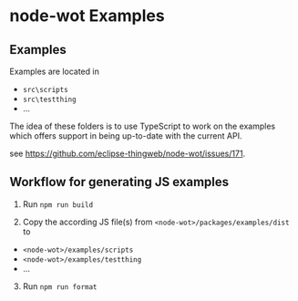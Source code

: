 # node-wot Examples

## Examples

Examples are located in

- `src\scripts`
- `src\testthing`
- ...

The idea of these folders is to use TypeScript to work on the examples which offers support in being up-to-date with the current API.

see https://github.com/eclipse-thingweb/node-wot/issues/171.

## Workflow for generating JS examples

1. Run `npm run build`

2. Copy the according JS file(s) from `<node-wot>/packages/examples/dist` to

- `<node-wot>/examples/scripts`
- `<node-wot>/examples/testthing`
- ...

3. Run `npm run format`

